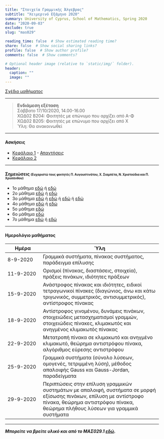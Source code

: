 ```yaml
---
title: "Στοιχεία Γραμμικής Άλγεβρας"
subtitle: "Χειμερινό Εξάμηνο 2020"
summary: University of Cyprus, School of Mathematics, Spring 2020
date: "2020-09-03"
exclude: true
slug: "mas029"

reading_time: false  # Show estimated reading time?
share: false  # Show social sharing links?
profile: false  # Show author profile?
comments: false  # Show comments?

# Optional header image (relative to `static/img/` folder).
header:
  caption: ""
  image: ""
---
```


[Σχέδιο μαθήματος](/teaching/mas029/mas029.2_autumn_2020_syllabus.pdf)

---

> **Ενδιάμεση εξέταση**\
>Σάββατο 17/10/2020, 14.00-16.00\
ΧΩΔ02 Β204: Φοιτητές με επώνυμο που αρχίζει από Α-Φ\
ΧΩΔ02 Β205: Φοιτητές με επώνυμο που αρχίζει από Χ\
> Ύλη: Θα ανακοινωθεί

---

#### Ασκήσεις

- [Κεφάλαιο 1](/teaching/mas029/mas029_exercises_1.pdf) - [Απαντήσεις](/teaching/mas029/mas029_answers_1.pdf)
- [Κεφάλαιο 2](/teaching/mas029/mas029_exercises_2.pdf)

---

#### Σημειώσεις <span style="font-size:0.7em;"> (Ευχαριστώ τους φοιτητές Π. Αυγουστινάτου, Χ. Σιαμπέτα, Ν. Χριστούδια και Π. Χρυσάνθου)</span>

- 1ο μάθημα [εδώ](/teaching/mas029/MAS029-LECTURE1-7.9.2020_pc.pdf) ή [εδώ](/teaching/mas029/MAS029-LECTURE1-7.9.2020_nc.pdf)
- 2ο μάθημα [εδώ](/teaching/mas029/MAS029-LECTURE2-11.9.2020_pc.pdf) ή [εδώ](/teaching/mas029/MAS029-LECTURE2-11.9.2020_nc.pdf)
- 3ο μάθημα [εδώ](/teaching/mas029/MAS029-LECTURE-3-15.9.2020_pc.pdf) ή [εδώ](/teaching/mas029/Mas029_15-09-2020_cs.pdf) ή [εδώ](/teaching/mas029/mas029.15.09.20.pa.pdf) ή [εδώ](/teaching/mas029/MAS029-LECTURE-3-15.9.2020_nc.pdf)
- 4ο μάθημα [εδώ](/teaching/mas029/MAS029-LECTURE4-18.9.2020-pc.pdf) ή [εδώ](/teaching/mas029/mas029.18.09.20.pa.pdf)
- 5ο μάθημα [εδώ](/teaching/mas029/MAS029-LECTURE5-22.9.2020_pc.pdf)
- 6ο μάθημα [εδώ](/teaching/mas029/MAS029-LECTURE-6-25.9.2020_pc.pdf)
- 7ο μάθημα [εδώ](/teaching/mas029/MAS029-LECTURE7-29.9.2020_pc.pdf) ή [εδώ](/teaching/mas029/mas029.29.09.20.pa.pdf)

---

#### Ημερολόγιο μαθήματος
| Ημέρα <div style="width:100px"></div> | Ύλη |
| ------------------------------------- | --- |
| 8-9-2020 | Γραμμικά συστήματα, πίνακας συστήματος, παράδειγμα επίλυσης|
| 11-9-2020 | Ορισμοί (πίνακας, διαστάσεις, στοιχεία), πράξεις πινάκων, ιδιότητες πράξεων |
| 15-9-2020 | Ανάστροφος πίνακας και ιδιότητες, ειδικοί τετραγωνικοί πίνακες (διαγώνιος, άνω και κάτω τριγωνικός, συμμετρικός, αντισυμμετρικός), αντίστροφος πίνακας |
| 18-9-2020 | Αντίστροφος γινομένου, δυνάμεις πινάκων, στοιχειώδεις μετασχηματισμοί γραμμών, στοιχειώδεις πίνακες, κλιμακωτός και ανηγμένος κλιμακωτός πίνακας |
| 22-9-2020 | Μετατροπή πίνακα σε κλιμακωτό και ανηγμένο κλιμακωτό, θεώρημα αντιστρόφου πίνακα, αλγόριθμος εύρεσης αντιστρόφου |
| 25-9-2020 | Γραμμικά συστήματα (σύνολο λύσεων, ομογενές, τετριμμένη λύση), μέθοδος απαλοιφής Gauss και Gauss-Jordan,  παραδείγματα |
| 29-9-2020| Περιπτώσεις στην επίλυση γραμμικών συστημάτων με απαλοιφή, συστήματα σε μορφή εξίσωσης πινάκων, επίλυση με αντίστροφο πίνακα, θεώρημα αντιστρόφου πίνακα, θεώρημα πλήθους λύσεων για γραμμικά συστήματα |

---

***Μπορείτε να βρείτε υλικό και από το ΜΑΣ029.1 [εδώ](http://www.mas.ucy.ac.cy/~kleopatr/Home/teaching/mas029f20.html).***
